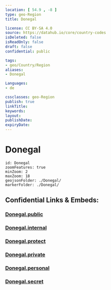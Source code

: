 ```yaml
---
location: [ 54.9 , -8 ] 
type: geo-Region
title: Donegal

license: CC BY-SA 4.0
source: https://datahub.io/core/country-codes
isDeleted: false
isReadOnly: false
draft: false
confidential: public

tags:
- geo/Country/Region
aliases:
- Donegal

Languages:
- de

cssclasses: geo-Region
publish: true
linkTitle: 
keywords: 
layout: 
publishDate: 
expiryDate: 
---
```


# Donegal

```leaflet
id: Donegal
zoomFeatures: true 
minZoom: 2 
maxZoom: 18
geojsonFolder: ./Donegal/
markerFolder: ./Donegal/
```


## Confidential Links & Embeds: 

### [Donegal.public](/_public/\Earth\Continent\Europe\Europe~North\Ireland\Ireland,Provinces\UlsterDonegal.public.md) 

### [Donegal.internal](/_internal/\Earth\Continent\Europe\Europe~North\Ireland\Ireland,Provinces\UlsterDonegal.internal.md) 

### [Donegal.protect](/_protect/\Earth\Continent\Europe\Europe~North\Ireland\Ireland,Provinces\UlsterDonegal.protect.md) 

### [Donegal.private](/_private/\Earth\Continent\Europe\Europe~North\Ireland\Ireland,Provinces\UlsterDonegal.private.md) 

### [Donegal.personal](/_personal/\Earth\Continent\Europe\Europe~North\Ireland\Ireland,Provinces\UlsterDonegal.personal.md) 

### [Donegal.secret](/_secret/\Earth\Continent\Europe\Europe~North\Ireland\Ireland,Provinces\UlsterDonegal.secret.md)

